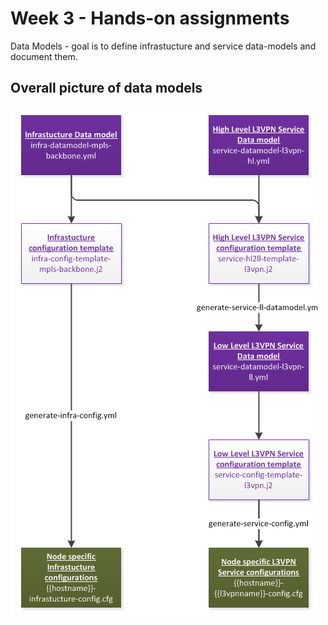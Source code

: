 # Week 3 - Hands-on assignments

Data Models - goal is to define infrastucture and service data-models and document them.

## Overall picture of data models

![alt text](https://github.com/kaage/NetAutomation_materials/blob/master/Week3-assignments/overview.png "Overview of Data Models")